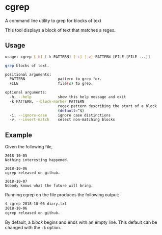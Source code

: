 # cgrep
A command line utility to grep for blocks of text

This tool displays a block of text that matches a regex.

## Usage

```sh
usage: cgrep [-h] [-k PATTERN] [-i] [-v] PATTERN [FILE [FILE ...]]

grep blocks of text.

positional arguments:
  PATTERN               pattern to grep for.
  FILE                  file(s) to grep.

optional arguments:
  -h, --help            show this help message and exit
  -k PATTERN, --block-marker PATTERN
                        regex pattern describing the start of a block
                        (default=^$)
  -i, --ignore-case     ignore case distinctions
  -v, --invert-match    select non-matching blocks
```

## Example

Given the following file,
```
2018-10-05
Nothing interesting happened.

2018-10-06
cgrep released on github.

2018-10-07
Nobody knows what the future will bring.
```
Running cgrep on the file produces the following output:
```sh
$ cgrep 2018-10-06 diary.txt
2018-10-06
cgrep released on github.
```

By default, a *block* begins and ends with an empty line.
This default can be changed with the `-k` option.
